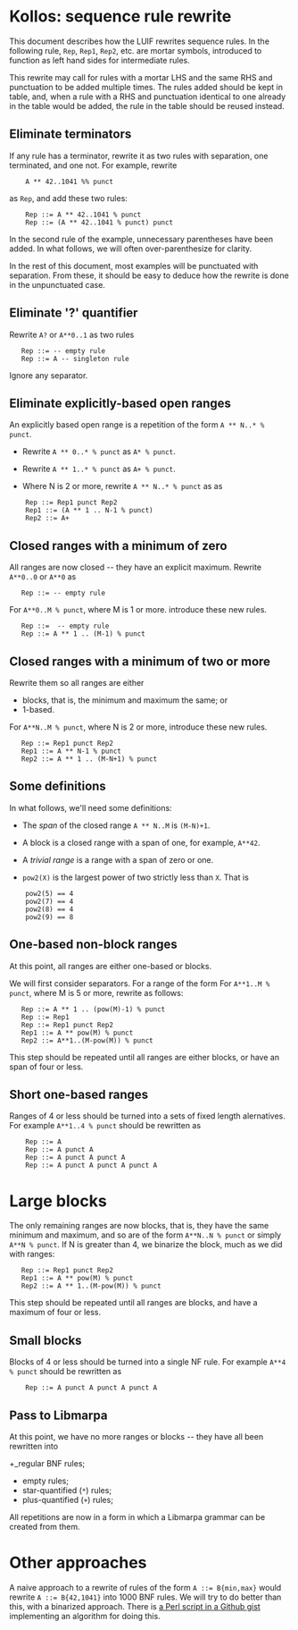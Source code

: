 # Kollos: sequence rule rewrite

This document describes how the LUIF rewrites
sequence rules.
In the following rule,
`Rep`, `Rep1`, `Rep2`, etc. are mortar symbols,
introduced to function
as left hand sides for intermediate rules.

This rewrite may call for rules with a mortar
LHS and the same
RHS and punctuation to be added
multiple times.
The rules added should be kept in table,
and, when a rule with a RHS and punctuation
identical to one already in the table would be
added,
the rule in the table should be reused instead.

## Eliminate terminators

If any rule has a terminator,
rewrite it as two rules with separation,
one terminated, and one not.
For example, rewrite
```
    A ** 42..1041 %% punct
```
as `Rep`, and add these two rules:
```
    Rep ::= A ** 42..1041 % punct
    Rep ::= (A ** 42..1041 % punct) punct
```

In the second rule of the example,
unnecessary parentheses have been added.
In what follows,
we will often over-parenthesize for clarity.

In the rest of this document, most examples
will be punctuated with separation.
From these, it should be easy to
deduce how the rewrite is done
in the unpunctuated case.

## Eliminate '?' quantifier

Rewrite `A?` or `A**0..1` as two rules
```
   Rep ::= -- empty rule
   Rep ::= A -- singleton rule
```

Ignore any separator.

## Eliminate explicitly-based open ranges

An explicitly based open range is a repetition
of the form `A ** N..* % punct`.

+ Rewrite `A ** 0..* % punct` as `A* % punct`.

+ Rewrite `A ** 1..* % punct` as `A+ % punct`.

* Where N is 2 or more,
  rewrite `A ** N..* % punct` as
  as
```
    Rep ::= Rep1 punct Rep2
    Rep1 ::= (A ** 1 .. N-1 % punct)
    Rep2 ::= A+
```

## Closed ranges with a minimum of zero

All ranges are now closed -- they have an explicit maximum.
Rewrite `A**0..0` or `A**0` as
```
   Rep ::= -- empty rule
```
For `A**0..M % punct`, where M is 1 or more.
introduce these new rules.
```
   Rep ::=  -- empty rule
   Rep ::= A ** 1 .. (M-1) % punct
```

## Closed ranges with a minimum of two or more

Rewrite them so all ranges are either

+ blocks, that is, the minimum and maximum the same; or
+ 1-based.

For `A**N..M % punct`, where N is 2 or more,
introduce these new rules.
```
   Rep ::= Rep1 punct Rep2
   Rep1 ::= A ** N-1 % punct
   Rep2 ::= A ** 1 .. (M-N+1) % punct
```

## Some definitions

In what follows, we'll need some definitions:

+ The *span* of the closed range `A ** N..M` is `(M-N)+1`.

* A block is a closed range with a span of one, for example,
`A**42`.

* A *trivial range* is a range with a span of zero or one.

* `pow2(X)` is the largest power of two
strictly less than `X`.
That is
```
    pow2(5) == 4
    pow2(7) == 4
    pow2(8) == 4
    pow2(9) == 8
```

## One-based non-block ranges

At this point,
all ranges are either one-based or blocks.

We will first consider separators.
For a range of the form
For `A**1..M % punct`, where M is 5 or more,
rewrite as follows:
```
   Rep ::= A ** 1 .. (pow(M)-1) % punct
   Rep ::= Rep1
   Rep ::= Rep1 punct Rep2
   Rep1 ::= A ** pow(M) % punct
   Rep2 ::= A**1..(M-pow(M)) % punct
```

This step should be repeated until
all ranges are either blocks,
or have an span of four or less.

## Short one-based ranges

Ranges of 4 or less should be turned
into a sets of fixed length alernatives.
For example `A**1..4 % punct` should
be rewritten as
```
    Rep ::= A
    Rep ::= A punct A
    Rep ::= A punct A punct A
    Rep ::= A punct A punct A punct A
```

# Large blocks

The only remaining ranges are now blocks,
that is,
they have the same minimum and maximum,
and so are of the form `A**N..N % punct`
or simply `A**N % punct`.
If N is greater than 4,
we binarize the block, much as we did with
ranges:
```
   Rep ::= Rep1 punct Rep2
   Rep1 ::= A ** pow(M) % punct
   Rep2 ::= A ** 1..(M-pow(M)) % punct
```

This step should be repeated until
all ranges are blocks,
and have a maximum of four or less.

## Small blocks

Blocks of 4 or less should be turned
into a single NF rule.
For example `A**4 % punct` should
be rewritten as
```
    Rep ::= A punct A punct A punct A
```

## Pass to Libmarpa

At this point, we have no more ranges or blocks --
they have all been rewritten into

+_regular BNF rules;
+ empty rules;
+ star-quantified (`*`) rules;
+ plus-quantified (`+`) rules;

All repetitions are now in
a form in which a Libmarpa grammar can
be created from them.

# Other approaches

A naive approach to
a rewrite of rules of the form `A ::= B{min,max}`
would rewrite `A ::= B{42,1041}` into
1000 BNF rules.
We will try to do better than this,
with a binarized approach.
There is
[a Perl script in a Github
gist](https://gist.github.com/jeffreykegler/2324781#file-minmax_to_bnf-pl)
implementing an algorithm for doing this.

<!---
vim: expandtab shiftwidth=4
-->
